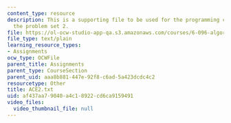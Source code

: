 ```yaml
---
content_type: resource
description: This is a supporting file to be used for the programming component of
  the problem set 2.
file: https://ol-ocw-studio-app-qa.s3.amazonaws.com/courses/6-096-algorithms-for-computational-biology-spring-2005/af437aa79040a4c18922cd6ca9159491_ACE2.txt
file_type: text/plain
learning_resource_types:
- Assignments
ocw_type: OCWFile
parent_title: Assignments
parent_type: CourseSection
parent_uid: aaa8b881-447e-92f8-c6ad-5a423dcdc4c2
resourcetype: Other
title: ACE2.txt
uid: af437aa7-9040-a4c1-8922-cd6ca9159491
video_files:
  video_thumbnail_file: null
---
```

